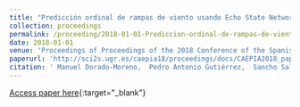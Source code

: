```yaml
---
title: "Predicción ordinal de rampas de viento usando Echo State Networks de complejidad reducida"
collection: proceedings
permalink: /proceeding/2018-01-01-Prediccion-ordinal-de-rampas-de-viento-usando-Echo-State-Networks-de-complejidad-reducida
date: 2018-01-01
venue: 'Proceedings of Proceedings of the 2018 Conference of the Spanish Association for Artificial Intelligence (CAEPIA2018)'
paperurl: 'http://sci2s.ugr.es/caepia18/proceedings/docs/CAEPIA2018_paper_88.pdf'
citation: ' Manuel Dorado-Moreno,  Pedro Antonio Gutiérrez,  Sancho Salcedo-Sanz,  Luis Prieto,  César Hervás-Martínez, &quot;Predicción ordinal de rampas de viento usando Echo State Networks de complejidad reducida.&quot; Proceedings of Proceedings of the 2018 Conference of the Spanish Association for Artificial Intelligence (CAEPIA2018), 2018, Granada (Spain), pp.132-138.'
---
```

[Access paper here](http://sci2s.ugr.es/caepia18/proceedings/docs/CAEPIA2018_paper_88.pdf){:target="_blank"}

